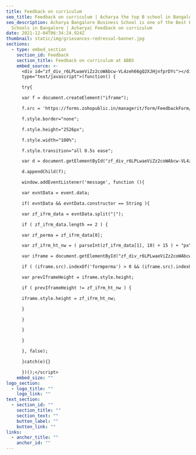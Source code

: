 ```yaml
---
title: Feedback on curriculum
seo_title: Feedback on curriculum | Acharya the top B school in Bangalore
seo_description: Acharya Bangalore Business School is one of the Best Business
  Schools in Bangalore | Acharya| Feedback on curriculum
date: 2021-12-04T06:34:24.924Z
thumbnail: static/img/grievances-redressal-banner.jpg
sections:
  - type: embed_section
    section_id: Feedback
    section_title: Feedback on curriculum at ABBS
    embed_source: >-
      <div id="zf_div_r6LPLwaeViZz2coWAbcw-VL4zeh66gQ2XJHjnfprDYc"></div><script
      type="text/javascript">(function() {

      try{

      var f = document.createElement("iframe");

      f.src = 'https://forms.zohopublic.in/managerit/form/FeedbackForm/formperma/r6LPLwaeViZz2coWAbcw-VL4zeh66gQ2XJHjnfprDYc?zf_rszfm=1';

      f.style.border="none";

      f.style.height="2526px";

      f.style.width="100%";

      f.style.transition="all 0.5s ease";

      var d = document.getElementById("zf_div_r6LPLwaeViZz2coWAbcw-VL4zeh66gQ2XJHjnfprDYc");

      d.appendChild(f);

      window.addEventListener('message', function (){

      var evntData = event.data;

      if( evntData && evntData.constructor == String ){

      var zf_ifrm_data = evntData.split("|");

      if ( zf_ifrm_data.length == 2 ) {

      var zf_perma = zf_ifrm_data[0];

      var zf_ifrm_ht_nw = ( parseInt(zf_ifrm_data[1], 10) + 15 ) + "px";

      var iframe = document.getElementById("zf_div_r6LPLwaeViZz2coWAbcw-VL4zeh66gQ2XJHjnfprDYc").getElementsByTagName("iframe")[0];

      if ( (iframe.src).indexOf('formperma') > 0 && (iframe.src).indexOf(zf_perma) > 0 ) {

      var prevIframeHeight = iframe.style.height;

      if ( prevIframeHeight != zf_ifrm_ht_nw ) {

      iframe.style.height = zf_ifrm_ht_nw;

      }

      }

      }

      }

      }, false);

      }catch(e){}

      })();</script>
    embed_size: ""
logo_section:
  - logo_title: ""
    logo_link: ""
text_section:
  - section_id: ""
    section_title: ""
    section_text: ""
    button_label: ""
    button_link: ""
links:
  - anchor_title: ""
    anchor_id: ""
---
```


